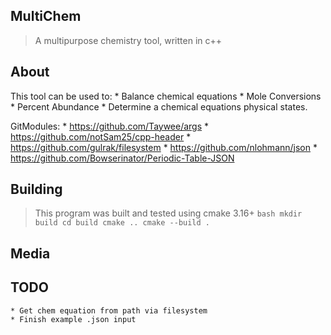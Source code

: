 ## MultiChem

> A multipurpose chemistry tool, written in c++

## About

 This tool can be used to:
    * Balance chemical equations
    * Mole Conversions
    * Percent Abundance
    * Determine a chemical equations physical states.

 GitModules:
    * https://github.com/Taywee/args
    * https://github.com/notSam25/cpp-header
    * https://github.com/gulrak/filesystem
    * https://github.com/nlohmann/json
    * https://github.com/Bowserinator/Periodic-Table-JSON

## Building

> This program was built and tested using cmake 3.16+
    ```bash
    mkdir build
    cd build
    cmake ..
    cmake --build .
    ```

## Media

## TODO

    * Get chem equation from path via filesystem
    * Finish example .json input